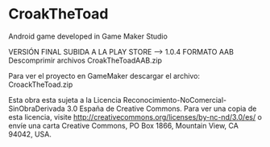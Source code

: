 # CroakTheToad
Android game developed in Game Maker Studio

VERSIÓN FINAL SUBIDA A LA PLAY STORE --> 1.0.4
FORMATO AAB
Descomprimir archivos CroakTheToadAAB.zip

Para ver el proyecto en GameMaker descargar el archivo:
CroackTheToad.zip






Esta obra esta sujeta a la Licencia Reconocimiento-NoComercial-SinObraDerivada 3.0 España de Creative Commons. Para ver una copia de esta licencia, visite http://creativecommons.org/licenses/by-nc-nd/3.0/es/ o envíe una carta Creative Commons, PO Box 1866, Mountain View, CA 94042, USA.
